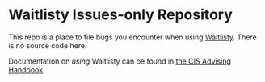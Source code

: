 # Waitlisty Issues-only Repository

This repo is a place to file bugs you encounter when using [Waitlisty](https://cisapps.seas.upenn.edu/waitlist). There is no source code here.

Documentation on *using* Waitlisty can be found in [the CIS Advising Handbook](https://advising.cis.upenn.edu/waitlist).
